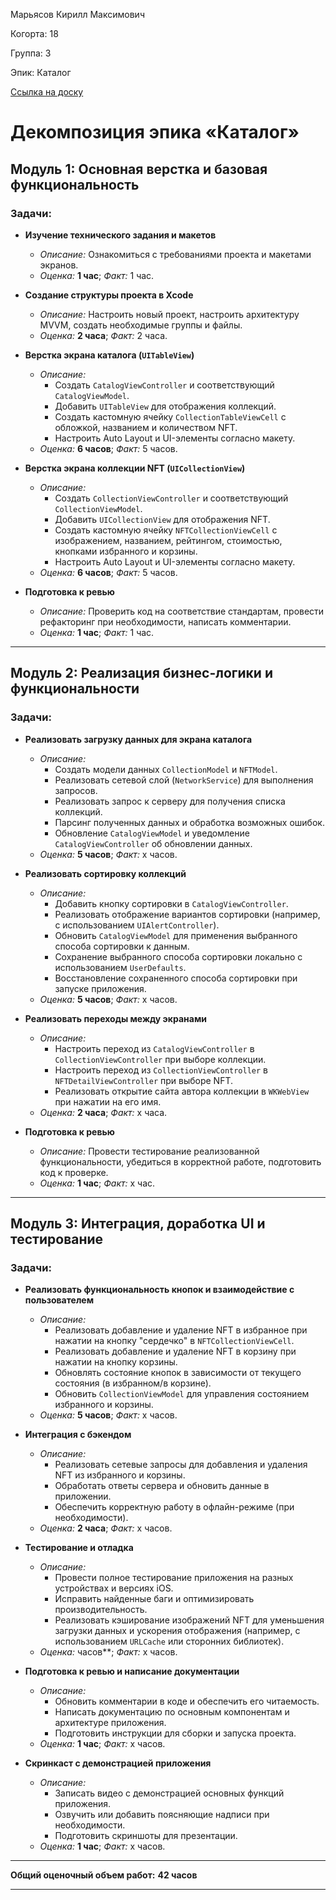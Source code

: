Марьясов Кирилл Максимович

Когорта: 18

Группа: 3

Эпик: Каталог

[Ссылка на доску](https://github.com/users/usvladis/projects/4)

# Декомпозиция эпика «Каталог»

## Модуль 1: Основная верстка и базовая функциональность

### Задачи:

- **Изучение технического задания и макетов**
    
    - _Описание:_ Ознакомиться с требованиями проекта и макетами экранов.
    - _Оценка:_ **1 час**; _Факт:_ 1 час.
    
- **Создание структуры проекта в Xcode**
    
    - _Описание:_ Настроить новый проект, настроить архитектуру MVVM, создать необходимые группы и файлы.
    - _Оценка:_ **2 часа**; _Факт:_ 2 часа.
    
- **Верстка экрана каталога (`UITableView`)**
    
    - _Описание:_
        - Создать `CatalogViewController` и соответствующий `CatalogViewModel`.
        - Добавить `UITableView` для отображения коллекций.
        - Создать кастомную ячейку `CollectionTableViewCell` с обложкой, названием и количеством NFT.
        - Настроить Auto Layout и UI-элементы согласно макету.
    - _Оценка:_ **6 часов**; _Факт:_ 5 часов.
    
- **Верстка экрана коллекции NFT (`UICollectionView`)**
    
    - _Описание:_
        - Создать `CollectionViewController` и соответствующий `CollectionViewModel`.
        - Добавить `UICollectionView` для отображения NFT.
        - Создать кастомную ячейку `NFTCollectionViewCell` с изображением, названием, рейтингом, стоимостью, кнопками избранного и корзины.
        - Настроить Auto Layout и UI-элементы согласно макету.
    - _Оценка:_ **6 часов**; _Факт:_ 5 часов.
    
- **Подготовка к ревью**
    
    - _Описание:_ Проверить код на соответствие стандартам, провести рефакторинг при необходимости, написать комментарии.
    - _Оценка:_ **1 час**; _Факт:_ 1 час.

---

## Модуль 2: Реализация бизнес-логики и функциональности

### Задачи:

- **Реализовать загрузку данных для экрана каталога**
    
    - _Описание:_
        - Создать модели данных `CollectionModel` и `NFTModel`.
        - Реализовать сетевой слой (`NetworkService`) для выполнения запросов.
        - Реализовать запрос к серверу для получения списка коллекций.
        - Парсинг полученных данных и обработка возможных ошибок.
        - Обновление `CatalogViewModel` и уведомление `CatalogViewController` об обновлении данных.
    - _Оценка:_ **5 часов**; _Факт:_ x часов.
    
- **Реализовать сортировку коллекций**
    
    - _Описание:_
        - Добавить кнопку сортировки в `CatalogViewController`.
        - Реализовать отображение вариантов сортировки (например, с использованием `UIAlertController`).
        - Обновить `CatalogViewModel` для применения выбранного способа сортировки к данным.
        - Сохранение выбранного способа сортировки локально с использованием `UserDefaults`.
        - Восстановление сохраненного способа сортировки при запуске приложения.
    - _Оценка:_ **5 часов**; _Факт:_ x часов.
    
- **Реализовать переходы между экранами**
    
    - _Описание:_
        - Настроить переход из `CatalogViewController` в `CollectionViewController` при выборе коллекции.
        - Настроить переход из `CollectionViewController` в `NFTDetailViewController` при выборе NFT.
        - Реализовать открытие сайта автора коллекции в `WKWebView` при нажатии на его имя.
    - _Оценка:_ **2 часа**; _Факт:_ x часа.
    
- **Подготовка к ревью**
    
    - _Описание:_ Провести тестирование реализованной функциональности, убедиться в корректной работе, подготовить код к проверке.
    - _Оценка:_ **1 час**; _Факт:_ x час.

---

## Модуль 3: Интеграция, доработка UI и тестирование

### Задачи:

- **Реализовать функциональность кнопок и взаимодействие с пользователем**
    
    - _Описание:_
        - Реализовать добавление и удаление NFT в избранное при нажатии на кнопку "сердечко" в `NFTCollectionViewCell`.
        - Реализовать добавление и удаление NFT в корзину при нажатии на кнопку корзины.
        - Обновлять состояние кнопок в зависимости от текущего состояния (в избранном/в корзине).
        - Обновить `CollectionViewModel` для управления состоянием избранного и корзины.
    - _Оценка:_ **5 часов**; _Факт:_ x часов.
    
- **Интеграция с бэкендом**
    
    - _Описание:_
        - Реализовать сетевые запросы для добавления и удаления NFT из избранного и корзины.
        - Обработать ответы сервера и обновить данные в приложении.
        - Обеспечить корректную работу в офлайн-режиме (при необходимости).
    - _Оценка:_ **2 часа**; _Факт:_ x часов.
    
- **Тестирование и отладка**
    
    - _Описание:_
        - Провести полное тестирование приложения на разных устройствах и версиях iOS.
        - Исправить найденные баги и оптимизировать производительность.
        - Реализовать кэширование изображений NFT для уменьшения загрузки данных и ускорения отображения (например, с использованием `URLCache` или сторонних библиотек).
    - _Оценка:_  часов**; _Факт:_ x часов.
    
- **Подготовка к ревью и написание документации**
    
    - _Описание:_
        - Обновить комментарии в коде и обеспечить его читаемость.
        - Написать документацию по основным компонентам и архитектуре приложения.
        - Подготовить инструкции для сборки и запуска проекта.
    - _Оценка:_ **1 час**; _Факт:_ x часов.
    
- **Скринкаст с демонстрацией приложения**
    
    - _Описание:_
        - Записать видео с демонстрацией основных функций приложения.
        - Озвучить или добавить поясняющие надписи при необходимости.
        - Подготовить скриншоты для презентации.
    - _Оценка:_ **1 час**; _Факт:_ x часов.

---

**Общий оценочный объем работ:** **42 часов**

---
